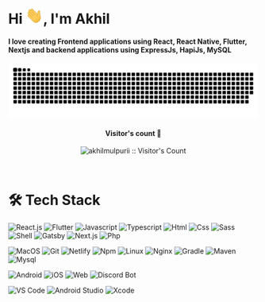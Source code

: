 <h1 align="left">Hi <img width="35" src="https://github.com/akhilmulpurii/akhilmulpurii/blob/main/waving.gif?raw=true">, I'm Akhil</h1>
<div align="center">
<h4 align="left">I love creating Frontend applications using React, React Native, Flutter, Nextjs and backend applications using ExpressJs, HapiJs, MySQL</h4>
</div>

<div align="center">
  <a href="https://akhilmulpuri.netlify.app/">
  <img  src="https://raw.githubusercontent.com/akhilmulpurii/akhilmulpurii/3ad177de12966cc35cecf1cb450d6fcb0204197f/grid-snake.svg"
       alt="snake" /></a>
</div>


<h4 align="center">Visitor's count 👀</h4>
<p align="center"><img src="https://profile-counter.glitch.me/{akhilmulpurii}/count.svg" alt="akhilmulpurii :: Visitor's Count" /></p>
<br/>


<h1 align="left">🛠 Tech Stack</h1>

![React.js](https://img.shields.io/badge/React-20232A?style=flat-square&logo=react&logoColor=61DAFB)
![Flutter](https://img.shields.io/badge/Flutter-blue?style=flat-square&logo=flutter&logoColor=white)
![Javascript](http://img.shields.io/badge/-Javascript-fcd400?style=flat-square&logo=javascript&logoColor=black)
![Typescript](http://img.shields.io/badge/-Typescript-3178c6?style=flat-square&logo=typescript&logoColor=white)
![Html](http://img.shields.io/badge/-Html-e24c27?style=flat-square&logo=html5&logoColor=white)
![Css](http://img.shields.io/badge/-Css-2a65f1?style=flat-square&logo=css3&logoColor=white)
![Sass](http://img.shields.io/badge/-Sass-cc6699?style=flat-square&logo=sass&logoColor=white)
![Shell](http://img.shields.io/badge/-Shell-c9c9c9?style=flat-square&logo=gnu-bash&logoColor=black)
![Gatsby](https://img.shields.io/badge/Gatsby-20232A?style=flat-square&logo=gatsby&logoColor=8127F5)
![Next.js](https://img.shields.io/badge/Next-20232A?style=flat-square&logo=next.js&logoColor=fff)
![Php](http://img.shields.io/badge/-Php-767bb3?style=flat-square&logo=php&logoColor=white)

![MacOS](https://img.shields.io/badge/macos-20232A?style=flat-square&logo=apple&logoColor=white)
![Git](https://img.shields.io/badge/Git-20232A?style=flat-square&logo=git&logoColor=ff5555)
![Netlify](https://img.shields.io/badge/Netlify-00C7B7?style=flat-square&logo=netlify&logoColor=white)
![Npm](http://img.shields.io/badge/-Npm-white?style=flat-square&logo=npm&logoColor=white)
![Linux](http://img.shields.io/badge/-Linux-fad134?style=flat-square&logo=linux&logoColor=black)
![Nginx](http://img.shields.io/badge/-Nginx-2b9900?style=flat-square&logo=nginx&logoColor=white)
![Gradle](http://img.shields.io/badge/-Gradle-white?style=flat-square&logo=gradle&logoColor=09303a)
![Maven](http://img.shields.io/badge/-Maven-white?style=flat-square&logo=apachemaven&logoColor=bc2043)
![Mysql](http://img.shields.io/badge/-Mysql-white?style=flat-square&logo=mysql)

![Android](https://img.shields.io/badge/android-green?style=flat-square&logo=android&logoColor=white)
![iOS](https://img.shields.io/badge/14.3-blue?style=flat-square&logo=ios&logoColor=white)
![Web](https://img.shields.io/badge/Web%20App-black?style=flat-square&logo=firefox&logoColor=red)
![Discord Bot](https://img.shields.io/badge/Discord-5566e3?style=flat-square&logo=discord&logoColor=white)

![VS Code](http://img.shields.io/badge/-VS%20Code-white?style=flat-square&logo=visualstudiocode&logoColor=3aa7f2)
![Android Studio](https://img.shields.io/badge/Android%20Studio-green?style=flat-square&logo=androidstudio&logoColor=white)
![Xcode](https://img.shields.io/badge/Xcode-blue?style=flat-square&logo=xcode&logoColor=white)

